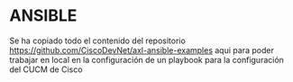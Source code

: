 # ANSIBLE
Se ha copiado todo el contenido del repositorio https://github.com/CiscoDevNet/axl-ansible-examples aqui para poder trabajar en local en la configuración de un playbook para la configuración del CUCM de Cisco